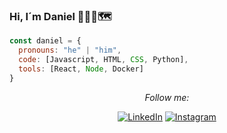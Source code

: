 ### Hi, I´m Daniel 👋👨‍💻🗺️

```javascript
const daniel = {
  pronouns: "he" | "him",
  code: [Javascript, HTML, CSS, Python],
  tools: [React, Node, Docker]
}
```

<div align=center>

<i>Follow me:</i><br>

<a href="https:/www.linkedin.com/in/danielcabreraojeda" target="_blank"><img src="https://img.shields.io/badge/LinkedIn-%230077B5.svg?&style=flat-square&logo=linkedin&logoColor=white" alt="LinkedIn"></a>
<a href="https://www.instagram.com/danielco96/" target="_blank"><img src="https://img.shields.io/badge/Instagram-%23E4405F.svg?&style=flat-square&logo=instagram&logoColor=white" alt="Instagram"></a>

</div>
